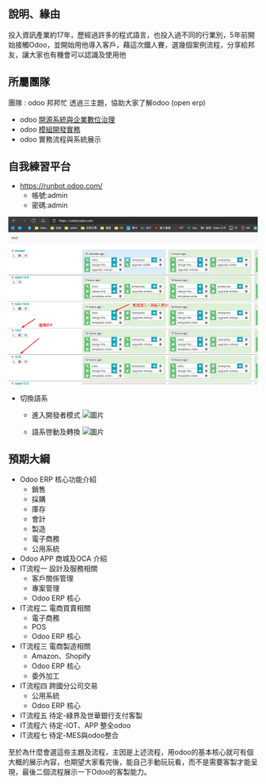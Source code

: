 ## 說明、緣由
投入資訊產業約17年，歷經過許多的程式語言，也投入過不同的行業別，5年前開始接觸Odoo，並開始用他導入客戶，藉這次鐵人賽，選幾個案例流程，分享給邦友，讓大家也有機會可以認識及使用他

## 所屬團隊 
團隊 : odoo 邦邦忙
透過三主題，協助大家了解odoo (open erp) 
- odoo [開源系統與企業數位治理](https://ithelp.ithome.com.tw/users/20134677/ironman/3879)
- odoo [模組開發實務](https://ithelp.ithome.com.tw/users/20140778/ironman/4275)
- odoo 實務流程與系統展示

## 自我練習平台
- https://runbot.odoo.com/
    - 帳號:admin
    - 密碼:admin

![image](https://raw.githubusercontent.com/kulius/odoo_Industry_example_IT30Days/main/Day01/1.png) 

- 切換語系
    - 進入開發者模式
![圖片](https://user-images.githubusercontent.com/1887931/133547890-44a1b00e-65e2-4cf8-8d87-1a9ee5c4d9af.png)
    
    - 語系啓動及轉換
![圖片](https://user-images.githubusercontent.com/1887931/133547953-3cfb001d-8b72-4b4d-b01f-9988969cab68.png)

## 預期大綱
- Odoo ERP 核心功能介紹
    - 銷售
    - 採購
    - 庫存
    - 會計
    - 製造
    - 電子商務
    - 公用系統
- Odoo APP 商城及OCA 介紹
- IT流程一 設計及服務相關
    - 客戶關係管理
    - 專案管理
    - Odoo ERP 核心
- IT流程二 電商買賣相關
    - 電子商務
    - POS
    - Odoo ERP 核心
- IT流程三 電商製造相關
    - Amazon、Shopify
    - Odoo ERP 核心
    - 委外加工
- IT流程四 跨國分公司交易
    - 公用系統
    - Odoo ERP 核心
- IT流程五 待定-綠界及世華銀行支付客製
- IT流程六 待定-IOT、APP 整全odoo
- IT流程七 待定-MES與odoo整合
    
至於為什麼會選這些主題及流程，主因是上述流程，用odoo的基本核心就可有個大概的展示內容，也期望大家看完後，能自己手動玩玩看，而不是需要客製才能呈現，最後二個流程展示一下Odoo的客製能力。
 
